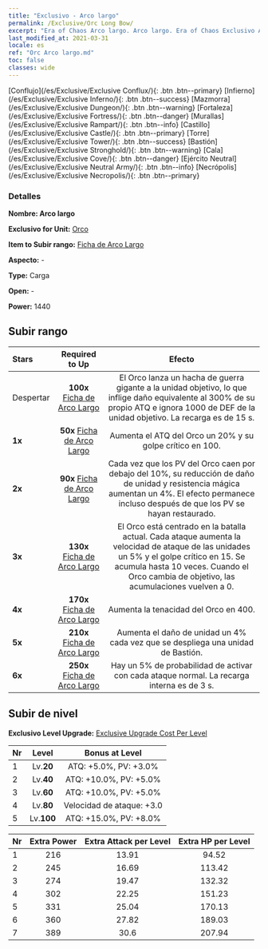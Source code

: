 ```yaml
---
title: "Exclusivo - Arco largo"
permalink: /Exclusive/Orc Long Bow/
excerpt: "Era of Chaos Arco largo. Arco largo. Era of Chaos Exclusivo Arco largo. Orco Exclusivo."
last_modified_at: 2021-03-31
locale: es
ref: "Orc Arco largo.md"
toc: false
classes: wide
---
```

 [Conflujo](/es/Exclusive/Exclusive Conflux/){: .btn .btn--primary} [Infierno](/es/Exclusive/Exclusive Inferno/){: .btn .btn--success} [Mazmorra](/es/Exclusive/Exclusive Dungeon/){: .btn .btn--warning} [Fortaleza](/es/Exclusive/Exclusive Fortress/){: .btn .btn--danger} [Murallas](/es/Exclusive/Exclusive Rampart/){: .btn .btn--info} [Castillo](/es/Exclusive/Exclusive Castle/){: .btn .btn--primary} [Torre](/es/Exclusive/Exclusive Tower/){: .btn .btn--success} [Bastión](/es/Exclusive/Exclusive Stronghold/){: .btn .btn--warning} [Cala](/es/Exclusive/Exclusive Cove/){: .btn .btn--danger} [Ejército Neutral](/es/Exclusive/Exclusive Neutral Army/){: .btn .btn--info} [Necrópolis](/es/Exclusive/Exclusive Necropolis/){: .btn .btn--primary} 

### Detalles
 **Nombre: Arco largo** 

 **Exclusivo for Unit:** [Orco](/es/units/Orc/) 

 **Item to Subir rango:** [Ficha de Arco Largo](/es/Items/con_914/)

 **Aspecto:** -

 **Type:** Carga

 **Open:** -

 **Power:** 1440

## Subir rango

  |     Stars    |  Required to Up | Efecto |
  |:-------------|:---------------:|:---------------:|
  |  Despertar  | **100x** [Ficha de Arco Largo](/es/Items/con_914/) | <Hacha de Guerra Voladora> El Orco lanza un hacha de guerra gigante a la unidad objetivo, lo que inflige daño equivalente al 300% de su propio ATQ e ignora 1000 de DEF de la unidad objetivo. La recarga es de 15 s. |
  | **1x** <i class="fas fa-star"/> | **50x** [Ficha de Arco Largo](/es/Items/con_914/) | Aumenta el ATQ del Orco un 20% y su golpe crítico en 100. |
  | **2x** <i class="fas fa-star"/> | **90x** [Ficha de Arco Largo](/es/Items/con_914/) | Cada vez que los PV del Orco caen por debajo del 10%, su reducción de daño de unidad y resistencia mágica aumentan un 4%. El efecto permanece incluso después de que los PV se hayan restaurado. |
  | **3x** <i class="fas fa-star"/> | **130x** [Ficha de Arco Largo](/es/Items/con_914/) | El Orco está centrado en la batalla actual. Cada ataque aumenta la velocidad de ataque de las unidades un 5% y el golpe crítico en 15. Se acumula hasta 10 veces. Cuando el Orco cambia de objetivo, las acumulaciones vuelven a 0. |
  | **4x** <i class="fas fa-star"/> | **170x** [Ficha de Arco Largo](/es/Items/con_914/) | Aumenta la tenacidad del Orco en 400. |
  | **5x** <i class="fas fa-star"/> | **210x** [Ficha de Arco Largo](/es/Items/con_914/) | Aumenta el daño de unidad un 4% cada vez que se despliega una unidad de Bastión. |
  | **6x** <i class="fas fa-star"/> | **250x** [Ficha de Arco Largo](/es/Items/con_914/) | Hay un 5% de probabilidad de activar <Hacha de Guerra Voladora> con cada ataque normal. La recarga interna es de 3 s. |


## Subir de nivel
 **Exclusivo Level Upgrade:** [Exclusive Upgrade Cost Per Level](/Exclusive/ExclusiveUpgradeCostPerLevel/)

  |  Nr  |   Level  | Bonus at Level |
  |:-----|:--------:|:--------------:|
  | 1 | Lv.**20** | ATQ: +5.0%, PV: +3.0% |
  | 2 | Lv.**40** | ATQ: +10.0%, PV: +5.0% |
  | 3 | Lv.**60** | ATQ: +10.0%, PV: +5.0% |
  | 4 | Lv.**80** | Velocidad de ataque: +3.0 |
  | 5 | Lv.**100** | ATQ: +15.0%, PV: +8.0% |


  |  Nr  |  Extra Power | Extra Attack per Level | Extra HP per Level |
  |:-----|:--------:|:--------:|:--------:|
  | 1 | 216 | 13.91 | 94.52 |
  | 2 | 245 | 16.69 | 113.42 |
  | 3 | 274 | 19.47 | 132.32 |
  | 4 | 302 | 22.25 | 151.23 |
  | 5 | 331 | 25.04 | 170.13 |
  | 6 | 360 | 27.82 | 189.03 |
  | 7 | 389 | 30.6 | 207.94 |


